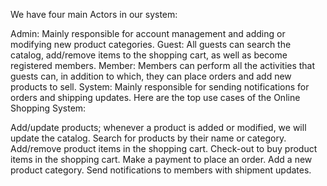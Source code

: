 We have four main Actors in our system:

Admin: Mainly responsible for account management and adding or modifying new product categories.
Guest: All guests can search the catalog, add/remove items to the shopping cart, as well as become registered members.
Member: Members can perform all the activities that guests can, in addition to which, they can place orders and add new products to sell.
System: Mainly responsible for sending notifications for orders and shipping updates.
Here are the top use cases of the Online Shopping System:

Add/update products; whenever a product is added or modified, we will update the catalog.
Search for products by their name or category.
Add/remove product items in the shopping cart.
Check-out to buy product items in the shopping cart.
Make a payment to place an order.
Add a new product category.
Send notifications to members with shipment updates. 